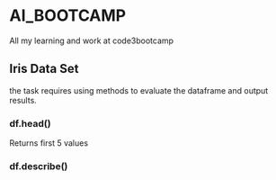 # AI_BOOTCAMP
All my learning and work at code3bootcamp

## Iris  Data Set

the task requires using methods to evaluate the dataframe and output results.

### df.head()
Returns first 5 values

### df.describe()

